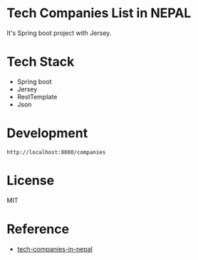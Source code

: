 # Tech Companies List  in NEPAL
It's Spring boot project with Jersey.


# Tech Stack
 - Spring boot
 - Jersey
 - RestTemplate
 - Json

#  Development
```
http://localhost:8080/companies
```

# License
MIT

# Reference
- [tech-companies-in-nepal](https://github.com/mesaugat/tech-companies-in-nepal)
